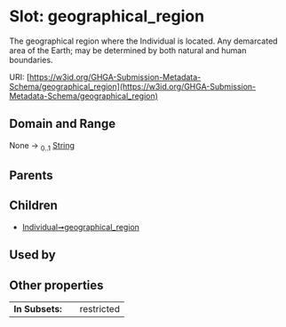 
# Slot: geographical_region


The geographical region where the Individual is located. Any demarcated area of the Earth; may be determined by both natural and human boundaries.

URI: [https://w3id.org/GHGA-Submission-Metadata-Schema/geographical_region](https://w3id.org/GHGA-Submission-Metadata-Schema/geographical_region)


## Domain and Range

None &#8594;  <sub>0..1</sub> [String](types/String.md)

## Parents


## Children

 *  [Individual➞geographical_region](Individual_geographical_region.md)

## Used by


## Other properties

|  |  |  |
| --- | --- | --- |
| **In Subsets:** | | restricted |

